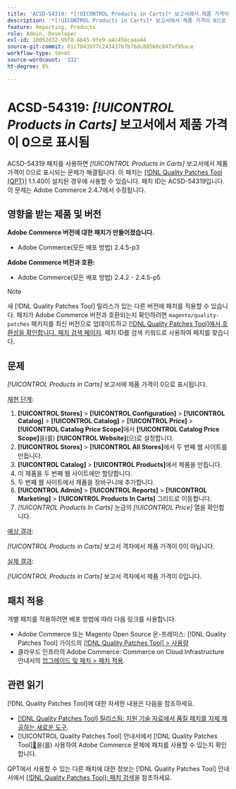 ```yaml
---
title: 'ACSD-54319: *[!UICONTROL Products in Carts]* 보고서에서 제품 가격이 0으로 표시됨'
description: '*[!UICONTROL Products in Carts]* 보고서에서 제품 가격이 0으로 표시되는 Adobe Commerce 문제를 해결하려면 ACSD-54319 패치를 적용합니다'
feature: Reporting, Products
role: Admin, Developer
exl-id: 10052d32-99f8-4b45-9fe9-a4c45bcaaa44
source-git-commit: 81c78439f7c243437b7b76dc80560c847af95ace
workflow-type: tm+mt
source-wordcount: '332'
ht-degree: 0%

---
```


# ACSD-54319: *[!UICONTROL Products in Carts]* 보고서에서 제품 가격이 0으로 표시됨

ACSD-54319 패치를 사용하면 *[!UICONTROL Products in Carts]* 보고서에서 제품 가격이 0으로 표시되는 문제가 해결됩니다. 이 패치는 [[!DNL Quality Patches Tool (QPT)]](https://experienceleague.adobe.com/en/docs/commerce-knowledge-base/kb/announcements/commerce-announcements/magento-quality-patches-released-new-tool-to-self-serve-quality-patches) 1.1.40이 설치된 경우에 사용할 수 있습니다. 패치 ID는 ACSD-54319입니다. 이 문제는 Adobe Commerce 2.4.7에서 수정됩니다.

## 영향을 받는 제품 및 버전

**Adobe Commerce 버전에 대한 패치가 만들어졌습니다.**

* Adobe Commerce(모든 배포 방법) 2.4.5-p3

**Adobe Commerce 버전과 호환:**

* Adobe Commerce(모든 배포 방법) 2.4.2 - 2.4.5-p5

>[!NOTE]
>
>새 [!DNL Quality Patches Tool] 릴리스가 있는 다른 버전에 패치를 적용할 수 있습니다. 패치가 Adobe Commerce 버전과 호환되는지 확인하려면 `magento/quality-patches` 패키지를 최신 버전으로 업데이트하고 [[!DNL Quality Patches Tool]에서 호환성을 확인합니다. 패치 검색 페이지](https://experienceleague.adobe.com/tools/commerce-quality-patches/index.html). 패치 ID를 검색 키워드로 사용하여 패치를 찾습니다.

## 문제

*[!UICONTROL Products in Carts]* 보고서에 제품 가격이 0으로 표시됩니다.

<u>재현 단계</u>:

1. **[!UICONTROL Stores]** > **[!UICONTROL Configuration]** > **[!UICONTROL Catalog]** > **[!UICONTROL Catalog]** > **[!UICONTROL Price]** > **[!UICONTROL Catalog Price Scope]**&#x200B;에서 **[!UICONTROL Catalog Price Scope]**&#x200B;을(를) **[!UICONTROL Website]**(으)로 설정합니다.
1. **[!UICONTROL Stores]** > **[!UICONTROL All Stores]**&#x200B;에서 두 번째 웹 사이트를 만듭니다.
1. **[!UICONTROL Catalog]** > **[!UICONTROL Products]**&#x200B;에서 제품을 만듭니다.
1. 이 제품을 두 번째 웹 사이트에만 할당합니다.
1. 두 번째 웹 사이트에서 제품을 장바구니에 추가합니다.
1. **[!UICONTROL Admin]** > **[!UICONTROL Reports]** > **[!UICONTROL Marketing]** > **[!UICONTROL Products In Carts]** 그리드로 이동합니다.
1. *[!UICONTROL Products In Carts]* 눈금의 *[!UICONTROL Price]* 열을 확인합니다.

<u>예상 결과</u>:

*[!UICONTROL Products in Carts]* 보고서 격자에서 제품 가격이 0이 아닙니다.

<u>실제 결과</u>:

*[!UICONTROL Products in Carts]* 보고서 격자에서 제품 가격이 0입니다.

## 패치 적용

개별 패치를 적용하려면 배포 방법에 따라 다음 링크를 사용합니다.

* Adobe Commerce 또는 Magento Open Source 온-프레미스: [!DNL Quality Patches Tool] 가이드의 [[!DNL Quality Patches Tool] > 사용량](/help/tools/quality-patches-tool/usage.md)
* 클라우드 인프라의 Adobe Commerce: Commerce on Cloud Infrastructure 안내서의 [업그레이드 및 패치 > 패치 적용](https://experienceleague.adobe.com/docs/commerce-cloud-service/user-guide/develop/upgrade/apply-patches.html).

## 관련 읽기

[!DNL Quality Patches Tool]에 대한 자세한 내용은 다음을 참조하세요.

* [[!DNL Quality Patches Tool] 릴리스됨: 지원 기술 자료에서 품질 패치를 자체 제공하는 새로운 도구](https://experienceleague.adobe.com/en/docs/commerce-knowledge-base/kb/announcements/commerce-announcements/magento-quality-patches-released-new-tool-to-self-serve-quality-patches).
* [!UICONTROL Quality Patches Tool] 안내서에서  [!DNL Quality Patches Tool][&#128279;](/help/tools/quality-patches-tool/patches-available-in-qpt/check-patch-for-magento-issue-with-magento-quality-patches.md)을(를) 사용하여 Adobe Commerce 문제에 패치를 사용할 수 있는지 확인합니다.


QPT에서 사용할 수 있는 다른 패치에 대한 정보는 [!DNL Quality Patches Tool] 안내서에서 [[!DNL Quality Patches Tool]: 패치 검색](https://experienceleague.adobe.com/tools/commerce-quality-patches/index.html)을 참조하세요.
